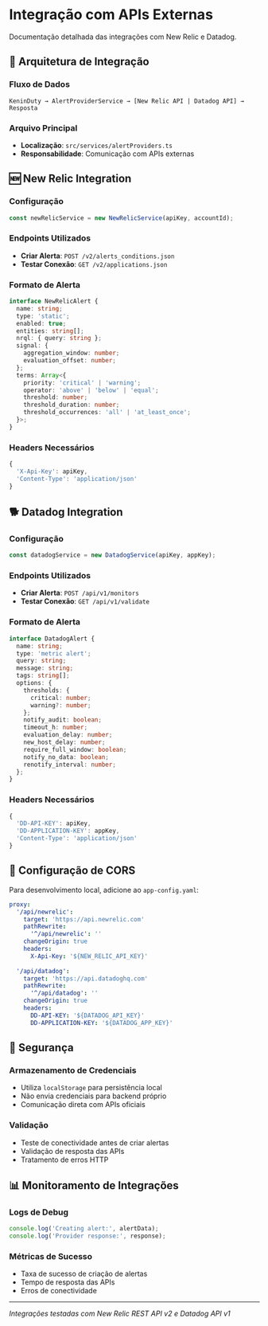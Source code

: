 
# Integração com APIs Externas

Documentação detalhada das integrações com New Relic e Datadog.

## 🔄 Arquitetura de Integração

### Fluxo de Dados
```
KeninDuty → AlertProviderService → [New Relic API | Datadog API] → Resposta
```

### Arquivo Principal
- **Localização**: `src/services/alertProviders.ts`
- **Responsabilidade**: Comunicação com APIs externas

## 🆕 New Relic Integration

### Configuração
```typescript
const newRelicService = new NewRelicService(apiKey, accountId);
```

### Endpoints Utilizados
- **Criar Alerta**: `POST /v2/alerts_conditions.json`
- **Testar Conexão**: `GET /v2/applications.json`

### Formato de Alerta
```typescript
interface NewRelicAlert {
  name: string;
  type: 'static';
  enabled: true;
  entities: string[];
  nrql: { query: string };
  signal: {
    aggregation_window: number;
    evaluation_offset: number;
  };
  terms: Array<{
    priority: 'critical' | 'warning';
    operator: 'above' | 'below' | 'equal';
    threshold: number;
    threshold_duration: number;
    threshold_occurrences: 'all' | 'at_least_once';
  }>;
}
```

### Headers Necessários
```typescript
{
  'X-Api-Key': apiKey,
  'Content-Type': 'application/json'
}
```

## 🐕 Datadog Integration

### Configuração
```typescript
const datadogService = new DatadogService(apiKey, appKey);
```

### Endpoints Utilizados
- **Criar Alerta**: `POST /api/v1/monitors`
- **Testar Conexão**: `GET /api/v1/validate`

### Formato de Alerta
```typescript
interface DatadogAlert {
  name: string;
  type: 'metric alert';
  query: string;
  message: string;
  tags: string[];
  options: {
    thresholds: {
      critical: number;
      warning?: number;
    };
    notify_audit: boolean;
    timeout_h: number;
    evaluation_delay: number;
    new_host_delay: number;
    require_full_window: boolean;
    notify_no_data: boolean;
    renotify_interval: number;
  };
}
```

### Headers Necessários
```typescript
{
  'DD-API-KEY': apiKey,
  'DD-APPLICATION-KEY': appKey,
  'Content-Type': 'application/json'
}
```

## 🔧 Configuração de CORS

Para desenvolvimento local, adicione ao `app-config.yaml`:

```yaml
proxy:
  '/api/newrelic':
    target: 'https://api.newrelic.com'
    pathRewrite:
      '^/api/newrelic': ''
    changeOrigin: true
    headers:
      X-Api-Key: '${NEW_RELIC_API_KEY}'
      
  '/api/datadog':
    target: 'https://api.datadoghq.com'
    pathRewrite:
      '^/api/datadog': ''
    changeOrigin: true
    headers:
      DD-API-KEY: '${DATADOG_API_KEY}'
      DD-APPLICATION-KEY: '${DATADOG_APP_KEY}'
```

## 🔐 Segurança

### Armazenamento de Credenciais
- Utiliza `localStorage` para persistência local
- Não envia credenciais para backend próprio
- Comunicação direta com APIs oficiais

### Validação
- Teste de conectividade antes de criar alertas
- Validação de resposta das APIs
- Tratamento de erros HTTP

## 📊 Monitoramento de Integrações

### Logs de Debug
```typescript
console.log('Creating alert:', alertData);
console.log('Provider response:', response);
```

### Métricas de Sucesso
- Taxa de sucesso de criação de alertas
- Tempo de resposta das APIs
- Erros de conectividade

---

*Integrações testadas com New Relic REST API v2 e Datadog API v1*
